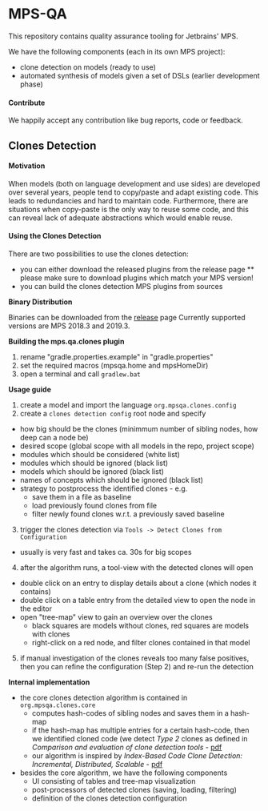 # MPS-QA
This repository contains quality assurance tooling for Jetbrains' MPS.

We have the following components (each in its own MPS project):
* clone detection on models (ready to use)
* automated synthesis of models given a set of DSLs (earlier development phase)

#### Contribute

We happily accept any contribution like bug reports, code or feedback.

## Clones Detection
#### Motivation
When models (both on language development and use sides) are developed over several years, people tend to copy/paste and adapt existing code. This leads to redundancies and hard to maintain code. Furthermore, there are situations when copy-paste is the only way to reuse some code, and this can reveal lack of adequate abstractions which would enable reuse.

#### Using the Clones Detection
There are two possibilities to use the clones detection:
* you can either download the released plugins from the release page 
** please make sure to download plugins which match your MPS version!
* you can build the clones detection MPS plugins from sources

**Binary Distribution**

Binaries can be downloaded from the [release](https://github.com/mbeddr/mps-qa/releases) page
Currently supported versions are MPS 2018.3 and 2019.3.

**Building the mps.qa.clones plugin**
1. rename "gradle.properties.example" in "gradle.properties" 
2. set the required macros (mpsqa.home and mpsHomeDir)
3. open a terminal and call ```gradlew.bat```

**Usage guide**
1. create a model and import the language ```org.mpsqa.clones.config```
2. create a ```clones detection config``` root node and specify
 - how big should be the clones (minimmum number of sibling nodes, how deep can a node be)
 - desired scope (global scope with all models in the repo, project scope)
 - modules which should be considered (white list)
 - modules which should be ignored (black list)
 - models which should be ignored (black list) 
 - names of concepts which should be ignored (black list)
 - strategy to postprocess the identified clones - e.g.
   - save them in a file as baseline
   - load previously found clones from file
   - filter newly found clones w.r.t. a previously saved baseline
3. trigger the clones detection via ```Tools -> Detect Clones from Configuration``` 
 - usually is very fast and takes ca. 30s for big scopes
4. after the algorithm runs, a tool-view with the detected clones will open
 - double click on an entry to display details about a clone (which nodes it contains)
 - double click on a table entry from the detailed view to open the node in the editor
 - open "tree-map" view to gain an overview over the clones 
   - black squares are models without clones, red squares are models with clones
   - right-click on a red node, and filter clones contained in that model
5. if manual investigation of the clones reveals too many false positives, then you can refine the configuration (Step 2) and re-run the detection 

**Internal implementation**
- the core clones detection algorithm is contained in ```org.mpsqa.clones.core```
  - computes hash-codes of sibling nodes and saves them in a hash-map
  - if the hash-map has multiple entries for a certain hash-code, then we identified cloned code (we detect *Type 2* clones as defined in *Comparison and evaluation of clone detection tools* - [pdf](https://plg.uwaterloo.ca/~migod/846/papers/bellon-tse07.pdf)
  - our algorithm is inspired by *Index-Based Code Clone Detection: Incremental, Distributed, Scalable* - [pdf](http://www.academia.edu/download/47074500/Index-based_code_clone_detection_Increme20160707-9762-r2ff35.pdf) 
- besides the core algorithm, we have the following components
  - UI consisting of tables and tree-map visualization
  - post-processors of detected clones (saving, loading, filtering)
  - definition of the clones detection configuration
